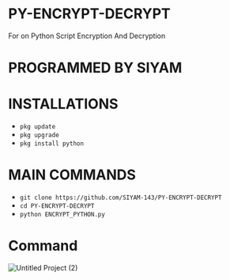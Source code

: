 # PY-ENCRYPT-DECRYPT
For on Python Script Encryption And Decryption 

# PROGRAMMED BY SIYAM

# INSTALLATIONS

- `pkg update`
- `pkg upgrade`
- `pkg install python`

# MAIN COMMANDS
- `git clone https://github.com/SIYAM-143/PY-ENCRYPT-DECRYPT`
- `cd PY-ENCRYPT-DECRYPT`
- `python ENCRYPT_PYTHON.py`


# Command
![Untitled Project (2)](https://i.postimg.cc/R0KG7nbs/IMG-20240229-090027.jpg)
